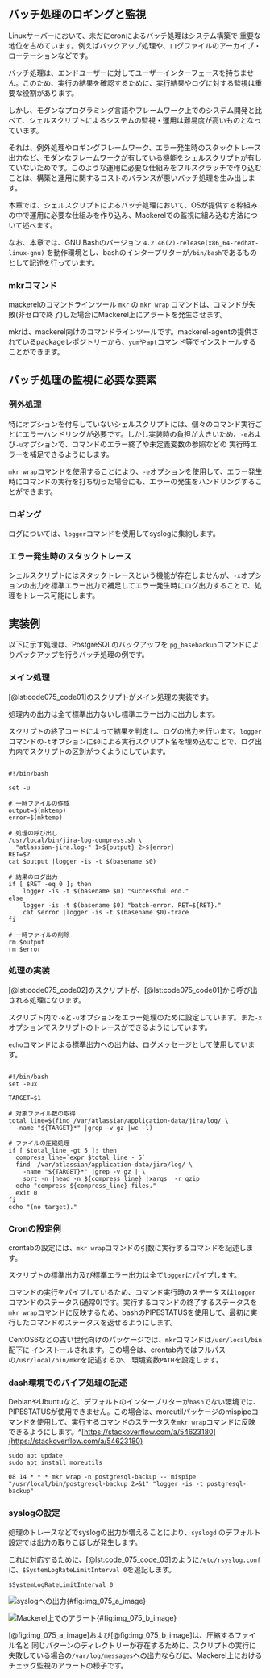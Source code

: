 <section class="section1">

# バッチ処理のロギングと監視

Linuxサーバーにおいて、未だにcronによるバッチ処理はシステム構築で
重要な地位を占めています。例えばバックアップ処理や、ログファイルのアーカイブ・ローテーションなどです。

バッチ処理は、エンドユーザーに対してユーザーインターフェースを持ちません。このため、実行の結果を確認するために、実行結果やログに対する監視は重要な役割があります。

しかし、モダンなプログラミング言語やフレームワーク上でのシステム開発と比べて、シェルスクリプトによるシステムの監視・運用は難易度が高いものとなっています。

それは、例外処理やロギングフレームワーク、エラー発生時のスタックトレース出力など、モダンなフレームワークが有している機能をシェルスクリプトが有していないためです。このような運用に必要な仕組みをフルスクラッチで作り込むことは、構築と運用に関するコストのバランスが悪いバッチ処理を生み出します。

本章では、シェルスクリプトによるバッチ処理において、OSが提供する枠組みの中で運用に必要な仕組みを作り込み、Mackerelでの監視に組み込む方法について述べます。

なお、本章では、GNU Bashのバージョン `4.2.46(2)-release(x86_64-redhat-linux-gnu)` を動作環境とし、bashのインタープリターが`/bin/bash`であるものとして記述を行っています。

### mkrコマンド

mackerelのコマンドラインツール `mkr` の `mkr wrap` コマンドは、コマンドが失敗(非ゼロで終了)した場合にMackerel上にアラートを発生させます。

mkrは、mackerel向けのコマンドラインツールです。mackerel-agentの提供されているpackageレポジトリーから、`yum`や`apt`コマンド等でインストールすることができます。

## バッチ処理の監視に必要な要素

### 例外処理

特にオプションを付与していないシェルスクリプトには、個々のコマンド実行ごとにエラーハンドリングが必要です。しかし実装時の負担が大きいため、`-e`および`-u`オプションで、コマンドのエラー終了や未定義変数の参照などの
実行時エラーを補足できるようにします。

`mkr wrap`コマンドを使用することにより、`-e`オプションを使用して、エラー発生時にコマンドの実行を打ち切った場合にも、エラーの発生をハンドリングすることができます。

### ロギング

ログについては、`logger`コマンドを使用してsyslogに集約します。


### エラー発生時のスタックトレース

シェルスクリプトにはスタックトレースという機能が存在しませんが、`-x`オプションの出力を標準エラー出力で補足してエラー発生時にログ出力することで、処理をトレース可能にします。

## 実装例

以下に示す処理は、PostgreSQLのバックアップを `pg_basebackup`コマンドによりバックアップを行うバッチ処理の例です。


### メイン処理

[@lst:code075_code01]のスクリプトがメイン処理の実装です。

処理内の出力は全て標準出力ないし標準エラー出力に出力します。

スクリプトの終了コードによって結果を判定し、ログの出力を行います。`logger`コマンドの`-t`オプションに`$0`による実行スクリプト名を埋め込むことで、ログ出力内でスクリプトの区別がつくようにしています。


```{#lst:code075_code01 caption="メイン処理(jira-log-compress-atlassian-jira.sh)"}

#!/bin/bash

set -u

# 一時ファイルの作成
output=$(mktemp)
error=$(mktemp)

# 処理の呼び出し
/usr/local/bin/jira-log-compress.sh \
  "atlassian-jira.log-" 1>${output} 2>${error}
RET=$?
cat $output |logger -is -t $(basename $0)

# 結果のログ出力
if [ $RET -eq 0 ]; then
    logger -is -t $(basename $0) "successful end."
else
    logger -is -t $(basename $0) "batch-error. RET=${RET}."
    cat $error |logger -is -t $(basename $0)-trace
fi

# 一時ファイルの削除
rm $output
rm $error
```

### 処理の実装

[@lst:code075_code02]のスクリプトが、[@lst:code075_code01]から呼び出される処理になります。

スクリプト内で`-e`と`-u`オプションをエラー処理のために設定しています。また`-x`オプションでスクリプトのトレースができるようにしています。

`echo`コマンドによる標準出力への出力は、ログメッセージとして使用しています。

```{#lst:code075_code02 caption="syslogのチェック監視"}

#!/bin/bash
set -eux

TARGET=$1

# 対象ファイル数の取得
total_line=$(find /var/atlassian/application-data/jira/log/ \
  -name "${TARGET}*" |grep -v gz |wc -l)

# ファイルの圧縮処理
if [ $total_line -gt 5 ]; then
  compress_line=`expr $total_line - 5`
  find  /var/atlassian/application-data/jira/log/ \
    -name "${TARGET}*" |grep -v gz | \
    sort -n |head -n ${compress_line} |xargs  -r gzip
  echo "compress ${compress_line} files."
  exit 0
fi
echo "(no target)." 

```

### Cronの設定例

crontabの設定には、`mkr wrap`コマンドの引数に実行するコマンドを記述します。

スクリプトの標準出力及び標準エラー出力は全て`logger`にパイプします。

コマンドの実行をパイプしているため、コマンド実行時のステータスは`logger`コマンドのステータス(通常0)です。実行するコマンドの終了するステータスを`mkr wrap`コマンドに反映するため、bashのPIPESTATUSを使用して、最初に実行したコマンドのステータスを返せるようにします。

CentOS6などの古い世代向けのパッケージでは、`mkr`コマンドは`/usr/local/bin`配下に
インストールされます。この場合は、crontab内ではフルパスの`/usr/local/bin/mkr`を記述するか、
環境変数`PATH`を設定します。

### dash環境でのパイプ処理の記述

DebianやUbuntuなど、デフォルトのインタープリターが`bash`でない環境では、PIPESTATUSが使用できません。この場合は、moreutilパッケージのmispipeコマンドを使用して、実行するコマンドのステータスを`mkr wrap`コマンドに反映できるようにします。^[https://stackoverflow.com/a/54623180](https://stackoverflow.com/a/54623180)

```
sudo apt update
sudo apt install moreutils
```

```
08 14 * * * mkr wrap -n postgresql-backup -- mispipe "/usr/local/bin/postgresql-backup 2>&1" "logger -is -t postgresql-backup"
```


### syslogの設定

処理のトレースなどでsyslogの出力が増えることにより、`syslogd` のデフォルト設定では出力の取りこぼしが発生します。

これに対応するために、[@lst:code_075_code_03]のように`/etc/rsyslog.conf`に、`$SystemLogRateLimitInterval 0`を追記します。

```{#lst:code_075_code_03 caption="/etc/rsyslog.conf"}
$SystemLogRateLimitInterval 0
```

![syslogへの出力](img/syslog.jpg){#fig:img_075_a_image}

![Mackerel上でのアラート](img/batch-error.jpg){#fig:img_075_b_image}

[@fig:img_075_a_image]および[@fig:img_075_b_image]は、圧縮するファイル名と
同じパターンのディレクトリーが存在するために、スクリプトの実行に失敗している場合の`/var/log/messages`への出力ならびに、Mackerel上におけるチェック監視のアラートの様子です。

</section>